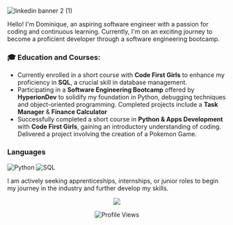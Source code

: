 ![linkedin banner 2 (1)](https://github.com/dominiquette/dominiquette/assets/119539825/90920d8a-ea28-46e3-b125-235f450075c1)

Hello! I'm Dominique, an aspiring software engineer with a passion for coding and continuous learning.  Currently, I'm on an exciting journey to become a proficient developer through a software engineering bootcamp.

### 🎓 Education and Courses:
- Currently enrolled in a short course with **Code First Girls** to enhance my proficiency in **SQL**, a crucial skill in database management.
- Participating in a **Software Engineering Bootcamp** offered by **HyperionDev** to solidify my foundation in Python, debugging techniques and object-oriented programming. Completed projects include a **Task Manager** & **Finance Calculator** 
- Successfully completed a short course in **Python & Apps Development** with **Code First Girls**, gaining an introductory understanding of coding. Delivered a project involving the creation of a Pokemon Game.


### Languages

![Python](https://img.shields.io/badge/-Python-000?&logo=Python)
![SQL](https://img.shields.io/badge/-SQL-000?&logo=MySQL)


I am actively seeking apprenticeships, internships, or junior roles to begin my journey in the industry and further develop my skills.





<div align="center">
  <a href="https://github.com/dominiquette">
    <img src="https://github-readme-stats.vercel.app/api?username=dominiquette&theme=tokyonight&hide=stars">
  </a>
</div>

<p align="center">
  <img src="https://komarev.com/ghpvc/?username=dominiquette&color=00fffc&style=flat-square&abbreviated=true" alt="Profile Views" />
</p>



<!--
**dominiquette/dominiquette** is a ✨ _special_ ✨ repository because its `README.md` (this file) appears on your GitHub profile.

Here are some ideas to get you started:

- 🔭 I’m currently working on ...
- 🌱 I’m currently learning ...
- 👯 I’m looking to collaborate on ...
- 🤔 I’m looking for help with ...
- 💬 Ask me about ...
- 📫 How to reach me: ...
- 😄 Pronouns: ...
- ⚡ Fun fact: ...
-->
